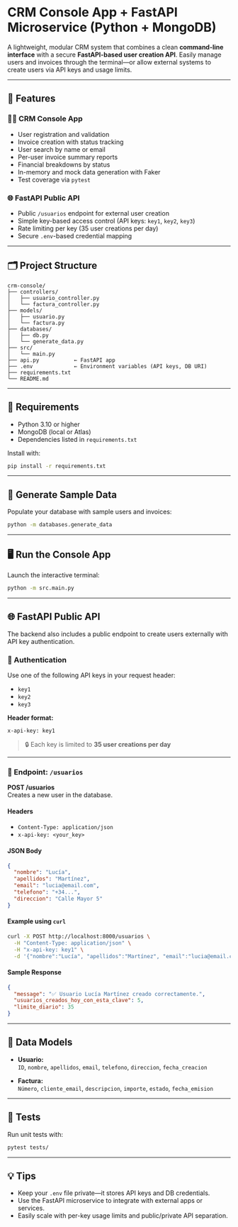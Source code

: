 # CRM Console App + FastAPI Microservice (Python + MongoDB)

A lightweight, modular CRM system that combines a clean **command-line interface** with a secure **FastAPI-based user creation API**. Easily manage users and invoices through the terminal—or allow external systems to create users via API keys and usage limits.

---

## 🚀 Features

### 🧑‍💼 CRM Console App

- User registration and validation
- Invoice creation with status tracking
- User search by name or email
- Per-user invoice summary reports
- Financial breakdowns by status
- In-memory and mock data generation with Faker
- Test coverage via `pytest`

### 🌐 FastAPI Public API

- Public `/usuarios` endpoint for external user creation
- Simple key-based access control (API keys: `key1`, `key2`, `key3`)
- Rate limiting per key (35 user creations per day)
- Secure `.env`-based credential mapping

---

## 🗂️ Project Structure

```
crm-console/
├── controllers/
│   ├── usuario_controller.py
│   └── factura_controller.py
├── models/
│   ├── usuario.py
│   └── factura.py
├── databases/
│   ├── db.py
│   └── generate_data.py
├── src/
│   └── main.py
├── api.py           ← FastAPI app
├── .env             ← Environment variables (API keys, DB URI)
├── requirements.txt
└── README.md
```

---

## 🔧 Requirements

- Python 3.10 or higher
- MongoDB (local or Atlas)
- Dependencies listed in `requirements.txt`

Install with:

```bash
pip install -r requirements.txt
```

---

## 🧪 Generate Sample Data

Populate your database with sample users and invoices:

```bash
python -m databases.generate_data
```

---

## 🖥️ Run the Console App

Launch the interactive terminal:

```bash
python -m src.main.py
```

---

## 🌐 FastAPI Public API

The backend also includes a public endpoint to create users externally with API key authentication.

### 🔐 Authentication

Use one of the following API keys in your request header:

- `key1`
- `key2`
- `key3`

**Header format:**

```
x-api-key: key1
```

> 🔒 Each key is limited to **35 user creations per day**

---

### 🧾 Endpoint: `/usuarios`

**POST /usuarios**  
Creates a new user in the database.

#### Headers

- `Content-Type: application/json`
- `x-api-key: <your_key>`

#### JSON Body

```json
{
  "nombre": "Lucía",
  "apellidos": "Martínez",
  "email": "lucia@email.com",
  "telefono": "+34...",
  "direccion": "Calle Mayor 5"
}
```

#### Example using `curl`

```bash
curl -X POST http://localhost:8000/usuarios \
  -H "Content-Type: application/json" \
  -H "x-api-key: key1" \
  -d '{"nombre":"Lucía", "apellidos":"Martínez", "email":"lucia@email.com", "telefono":"+34...", "direccion":"Calle Mayor 5"}'
```

#### Sample Response

```json
{
  "message": "✅ Usuario Lucía Martínez creado correctamente.",
  "usuarios_creados_hoy_con_esta_clave": 5,
  "limite_diario": 35
}
```

---

## 🧠 Data Models

- **Usuario:**  
  `ID`, `nombre`, `apellidos`, `email`, `telefono`, `direccion`, `fecha_creacion`

- **Factura:**  
  `Número`, `cliente_email`, `descripcion`, `importe`, `estado`, `fecha_emision`

---

## 🧪 Tests

Run unit tests with:

```bash
pytest tests/
```

---

## 💡 Tips

- Keep your `.env` file private—it stores API keys and DB credentials.
- Use the FastAPI microservice to integrate with external apps or services.
- Easily scale with per-key usage limits and public/private API separation.
